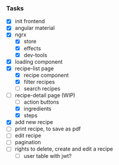### Tasks

- [x] init frontend
- [x] angular material
- [x] ngrx
  - [x] store
  - [x] effects
  - [x] dev-tools
- [x] loading component
- [x] recipe-list page
  - [x] recipe component
  - [x] filter recipes
  - [ ] search recipes
- [ ] recipe-detail page (WIP)
  - [ ] action buttons
  - [x] ingredients
  - [x] steps
- [x] add new recipe
- [ ] print recipe, to save as pdf
- [ ] edit recipe
- [ ] pagination
- [ ] rights to delete, create and edit a recipe
  - [ ] user table with jwt?
